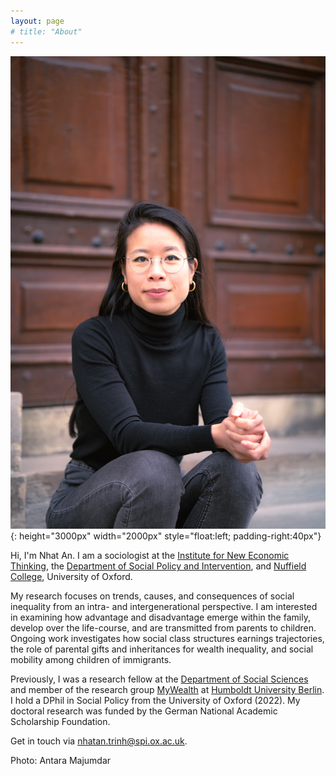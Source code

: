 ```yaml
---
layout: page
# title: "About"
---
```


![Photo](/assets/portrait.jpg){: height="3000px" width="2000px" style="float:left; padding-right:40px"}

Hi, I'm Nhat An. I am a sociologist at the [Institute for New Economic Thinking](https://www.inet.ox.ac.uk/), the [Department of Social Policy and Intervention](https://www.spi.ox.ac.uk/), and [Nuffield College](https://www.nuffield.ox.ac.uk), University of Oxford.

My research focuses on trends, causes, and consequences of social inequality from an intra- and intergenerational perspective. I am interested in examining how advantage and disadvantage emerge within the family, develop over the life-course, and are transmitted from parents to children. Ongoing work investigates how social class structures earnings trajectories, the role of parental gifts and inheritances for wealth inequality, and social mobility among children of immigrants.

Previously, I was a research fellow at the [Department of Social Sciences](https://www.sowi.hu-berlin.de/en/index.html) and member of the research group [MyWealth](https://www.sowi.hu-berlin.de/en/lehrbereiche-en/sozpolsoz/research/mywealth_eng/research) at [Humboldt University Berlin](https://www.hu-berlin.de/en). I hold a DPhil in Social Policy from the University of Oxford (2022). My doctoral research was funded by the German National Academic Scholarship Foundation.

Get in touch via [nhatan.trinh@spi.ox.ac.uk](mailto:nhatan.trinh@spi.ox.ac.uk). 

Photo: Antara Majumdar 
